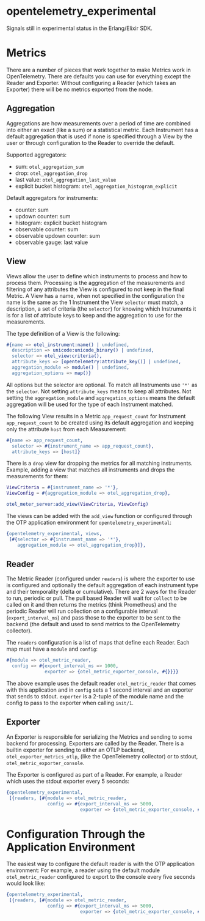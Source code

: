 opentelemetry_experimental
=====

Signals still in experimental status in the Erlang/Elixir SDK.

# Metrics

There are a number of pieces that work together to make Metrics work in
OpenTelemetry. There are defaults you can use for everything except the Reader
and Exporter. Without configuring a Reader (which takes an Exporter) there will
be no metrics exported from the node.

## Aggregation

Aggregations are how measurements over a period of time are combined into either
an exact (like a sum) or a statistical metric. Each Instrument has a default
aggregation that is used if none is specified through a View by the user or
through configuration to the Reader to override the default. 

Supported aggregators:

- sum: `otel_aggregation_sum`
- drop: `otel_aggregation_drop`
- last value: `otel_aggregation_last_value`
- explicit bucket histogram: `otel_aggregation_histogram_explicit`

Default aggregators for instruments:

- counter: sum
- updown counter: sum
- histogram: explicit bucket histogram
- observable counter: sum
- observable updown counter: sum
- observable gauge: last value

## View

Views allow the user to define which instruments to process and how to process
them. Processing is the aggregation of the measurements and filtering of any
attributes the View is configured to not keep in the final Metric. A View has a
name, when not specified in the configuration the name is the same as the 1
Instrument the View `selector` must match, a description, a set of criteria (the
`selector`) for knowing which Instruments it is for a list of attribute keys to
keep and the aggregation to use for the measurements.

The type definition of a View is the following:

```erlang
#{name => otel_instrument:name() | undefined,
  description => unicode:unicode_binary() | undefined,
  selector => otel_view:criteria(),
  attribute_keys => [opentelemetry:attribute_key()] | undefined,
  aggregation_module => module() | undefined,
  aggregation_options => map()}
```

All options but the selector are optional. To match all Instruments use `'*'` as
the `selector`. Not setting `attribute_keys` means to keep all attributes. Not
setting the `aggregation_module` and `aggregation_options` means the default
aggregation will be used for the type of each Instrument matched.

The following View results in a Metric `app_request_count` for Instrument
`app_request_count` to be created using  its default aggregation and keeping
only the attribute `host` from each Measurement:

```erlang
#{name => app_request_count,
  selector => #{instrument_name => app_request_count},
  attribute_keys => [host]}
```

There is a `drop` view for dropping the metrics for all matching instruments.
Example, adding a view that matches all instruments and drops the measurements
for them:

```erlang
ViewCriteria = #{instrument_name => '*'},
ViewConfig = #{aggregation_module => otel_aggregation_drop},

otel_meter_server:add_view(ViewCriteria, ViewConfig)
```

The views can be added with the `add_view` function or configured through the
OTP application environment for `opentelemetry_experimental`:

```erlang
{opentelemetry_experimental, views,
 [#{selector => #{instrument_name => '*'},
    aggregation_module => otel_aggregation_drop}]},
```

## Reader

The Metric Reader (configured under `readers`) is where the exporter to use is configured and optionally the
default aggregation of each instrument type and their temporality (delta or
cumulative). There are 2 ways for the Reader to run, periodic or pull. The pull
based Reader will wait for `collect` to be called on it and then returns the
metrics (think Prometheus) and the periodic Reader will run collection on a
configurable interval (`export_interval_ms`) and pass those to the exporter to be sent to the backend
(the default and used to send metrics to the OpenTelemetry collector).

The `readers` configuration is a list of maps that define each Reader. Each map
must have a `module` and `config`:

```erlang
#{module => otel_metric_reader,
  config => #{export_interval_ms => 1000,
              exporter => {otel_metric_exporter_console, #{}}}}
```

The above example uses the default reader `otel_metric_reader` that comes with
this application and in `config` sets a 1 second interval and an exporter that
sends to stdout. `exporter` is a 2-tuple of the module name and the config to
pass to the exporter when calling `init/1`.

## Exporter

An Exporter is responsible for serializing the Metrics and sending to some
backend for processing. Exporters are called by the Reader. There is a builtin
exporter for sending to either an OTLP backend, `otel_exporter_metrics_otlp`,
(like the OpenTelemetry collector) or to stdout, `otel_metric_exporter_console`.

The Exporter is configured as part of a Reader. For example, a Reader which uses
the stdout exporter every 5 seconds:

```erlang
{opentelemetry_experimental,
 [{readers, [#{module => otel_metric_reader,
               config => #{export_interval_ms => 5000,
                           exporter => {otel_metric_exporter_console, #{}}}}]}]},
```

# Configuration Through the Application Environment

The easiest way to configure the default reader is with the OTP application
environment: For example, a reader using the default module `otel_metric_reader`
configured to export to the console every five seconds would look like:

```erlang
{opentelemetry_experimental,
 [{readers, [#{module => otel_metric_reader,
               config => #{export_interval_ms => 5000,
                           exporter => {otel_metric_exporter_console, #{}}}}]}]},
```
